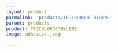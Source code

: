 ```yaml
---
layout: product
parmalink: 'products/TRICHLOROETHYLENE'
parent: products
product: TRICHLOROETHYLENE 
image: adhesive.jpeg

---
```

